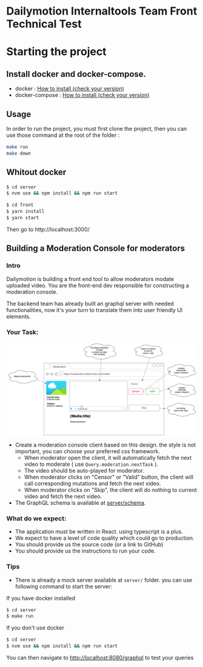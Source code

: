# Dailymotion Internaltools Team Front Technical Test

# Starting the project

## Install docker and docker-compose.

- docker : [How to install (check your version)](https://docs.docker.com/engine/install/ubuntu/#installation-methods)
- docker-compose : [How to install (check your version)](https://www.digitalocean.com/community/tutorials/how-to-install-docker-compose-on-ubuntu-18-04)

## Usage

In order to run the project, you must first clone the project, then you can use those command at the root of the folder :

```bash
make run
make down
```

## Whitout docker
```bash
$ cd server
$ nvm use && npm install && npm run start
```

```bash
$ cd front
$ yarn install
$ yarn start
```

Then go to http://localhost:3000/

## Building a Moderation Console for moderators

### Intro 

Dailymotion is building a front end tool to allow moderators modate uploaded video. 
You are the front-end dev responsible for constructing a moderation console. 

The backend team has already built an graphql server with needed functionalities,
now it's your turn to translate them into user friendly UI elements.

### Your Task:

![design](design.drawio.png)

* Create a moderation console client based on this design. the style is not important, you can choose your preferred css framework.
  * When moderator open the client, it will automatically fetch the next video to moderate ( use `Query.moderation.nextTask` ).
  * The video should be auto-played for moderator.
  * When moderator clicks on "Censor" or "Valid" button, the client will call corresponding mutations and fetch the next video.
  * When moderator clicks on "Skip", the client will do nothing to current video and fetch the next video.
* The GraphQL schema is available at [server/schema](server/schema).


### What do we expect:

* The application must be written in React. using typescript is a plus.
* We expect to have a level of code quality which could go to production.
* You should provide us the source code (or a link to GitHub)
* You should provide us the instructions to run your code. 


### Tips

* There is already a mock server available at `server/` folder. you can use following command to start the server:


If you have docker installed
```bash
$ cd server
$ make run
```

If you don't use docker
```bash
$ cd server
$ nvm use && npm install && npm run start
```

You can then navigate to [http://localhost:8080/graphql](http://localhost:8080/graphql) to test your queries